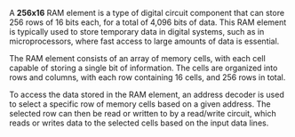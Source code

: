 A **256x16** RAM element is a type of digital circuit component that can store 256 rows of 16 bits each, for a total of 4,096 bits of data. This RAM element is typically used to store temporary data in digital systems, such as in microprocessors, where fast access to large amounts of data is essential.

The RAM element consists of an array of memory cells, with each cell capable of storing a single bit of information. The cells are organized into rows and columns, with each row containing 16 cells, and 256 rows in total.

To access the data stored in the RAM element, an address decoder is used to select a specific row of memory cells based on a given address. The selected row can then be read or written to by a read/write circuit, which reads or writes data to the selected cells based on the input data lines.
